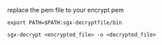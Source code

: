 replace the pem file to your encrypt pem

```
export PATH=$PATH:sgx-decryptfile/bin

sgx-decrypt <encrypted_file> -o <decrypted_file>
```

